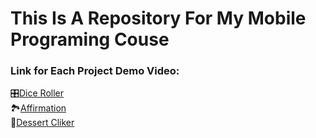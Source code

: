 # This Is A Repository For My Mobile Programing Couse

### Link for Each Project Demo Video:
🎛️[Dice Roller](https://youtu.be/V9HnoTguZuE) <br>
:national_park:[Affirmation](https://youtu.be/gh7csHk2GTY) <br>
:cookie:[Dessert Cliker](https://youtu.be/C7dpAWSH1T4)
